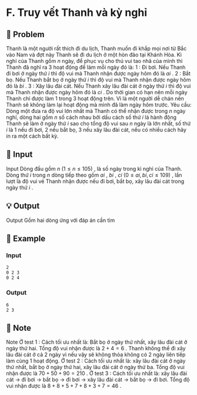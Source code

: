 # F. Truy vết Thanh và kỳ nghỉ

## 📖 Problem

Thanh là một người rất thích đi du lịch, Thanh muốn đi khắp mọi nơi từ Bắc vào Nam và đợt này Thanh sẽ đi du lịch ở một hòn đảo tại Khánh Hòa.
Kì nghỉ của Thanh gồm
$n$
ngày, để phục vụ cho thú vui tao nhã của mình thì Thanh đã nghĩ ra
$3$
hoạt động để làm mỗi ngày đó là:
$1$
: Đi bơi. Nếu Thanh đi bơi ở ngày thứ
$i$
thì độ vui mà Thanh nhận được ngày hôm đó là
$ai$
.
$2$
: Bắt bọ. Nếu Thanh bắt bọ ở ngày thứ
$i$
thì độ vui mà Thanh nhận được ngày hôm đó là
$bi$
.
$3$
: Xây lâu đài cát. Nếu Thanh xây lâu đài cát ở ngày thứ
$i$
thì độ vui mà Thanh nhận được ngày hôm đó là
$ci$
.
Do thời gian có hạn nên mỗi ngày Thanh chỉ được làm
$1$
trong
$3$
hoạt động trên. Vì là một người dễ chán nên Thanh sẽ không làm lại hoạt động mà mình đã làm ngày hôm trước.
Yêu cầu:
Dòng một đưa ra độ vui lớn nhất mà Thanh có thể nhận được trong
$n$
ngày nghỉ, dòng hai gồm
$n$
số cách nhau bởi dấu cách số thứ
$i$
là hành động Thanh sẽ làm ở ngày thứ
$i$
sao cho tổng độ vui sau
$n$
ngày là lớn nhất, số thứ
$i$
là
$1$
nếu đi bơi,
$2$
nếu bắt bọ,
$3$
nếu xây lâu đài cát, nếu có nhiều cách hãy in ra một cách bất kỳ.


## 🧩 Input

Input
Dòng đầu gồm
$n$
$(1 ≤n≤ 105)$
, là số ngày trong kì nghỉ của Thanh.
Dòng thứ
$i$
trong
$n$
dòng tiếp theo gồm
$ai$
,
$bi$
,
$ci$
$(0 ≤ai,bi,ci≤ 109)$
, lần lượt là độ vui vẻ Thanh nhận được nếu đi bơi, bắt bọ, xây lâu đài cát trong ngày thứ
$i$
.


## 💡 Output

Output
Gồm hai dòng ứng với đáp án cần tìm


## 🧠 Example

### Input

```text
2
0 2 3
0 2 4
```

### Output

```text
6
2 3
```



## 📝 Note

Note
Ở test
$1$
:
Cách tối ưu nhất là: Bắt bọ ở ngày thứ nhất, xây lâu đài cát ở ngày thứ hai. Tổng độ vui nhận được là
$2 + 4 = 6$
.
Thanh không thể đi xây lâu đài cát ở cả
$2$
ngày vì nếu vậy sẽ không thỏa không có
$2$
ngày liên tiếp làm cùng
$1$
hoạt động.
Ở test
$2$
:
Cách tối ưu nhất là: xây lâu đài cát ở ngày thứ nhất, bắt bọ ở ngày thứ hai, xây lâu đài cát ở ngày thứ ba. Tổng độ vui nhận được là
$70 + 50 + 90 = 210$
.
Ở test
$3$
:
Cách tối ưu nhất là: xây lâu đài cát -> đi bơi -> bắt bọ -> đi bơi -> xây lâu đài cát -> bắt bọ -> đi bơi. Tổng độ vui nhận được là
$8 + 8 + 5 + 7 + 8 + 3 + 7 = 46$
.

